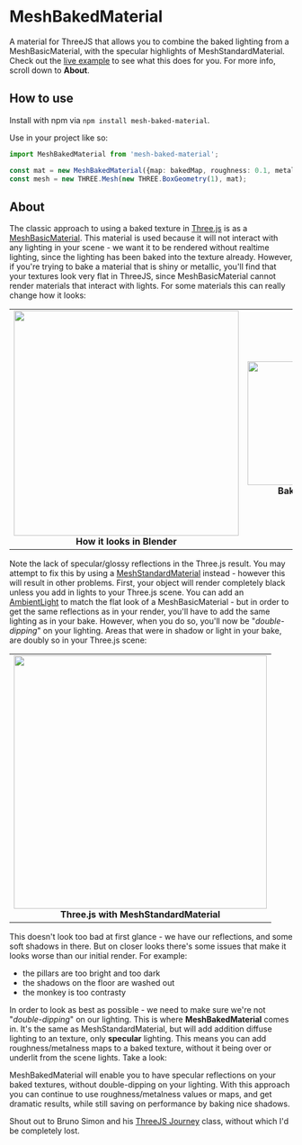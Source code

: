 # MeshBakedMaterial

A material for ThreeJS that allows you to combine the baked lighting from a MeshBasicMaterial, with the specular highlights of MeshStandardMaterial. Check out the [live example](https://mesh-baked-material-example.vercel.app/) to see what this does for you. For more info, scroll down to **About**.


## How to use

Install with npm via `npm install mesh-baked-material`.

Use in your project like so:

```typescript
import MeshBakedMaterial from 'mesh-baked-material';

const mat = new MeshBakedMaterial({map: bakedMap, roughness: 0.1, metalness: 0.3});
const mesh = new THREE.Mesh(new THREE.BoxGeometry(1), mat);
```

## About

The classic approach to using a baked texture in [Three.js](https://threejs.org/) is as a [MeshBasicMaterial](https://threejs.org/docs/#api/en/materials/MeshBasicMaterial). This material is used because it will not interact with any lighting in your scene - we want it to be rendered without realtime lighting, since the lighting has been baked into the texture already. However, if you're trying to bake a material that is shiny or metallic, you'll find that your textures look very flat in ThreeJS, since MeshBasicMaterial cannot render materials that interact with lights. For some materials this can really change how it looks:

<table align="center">
  <tr>
    <td align="center">
      <img src="https://user-images.githubusercontent.com/5386710/221252121-36c18cc1-f136-4835-ab9b-472b412f7a5c.png" width=400><br>
      <b>How it looks in Blender</b>
    </td>
    <td align="center">
      <img src="https://user-images.githubusercontent.com/5386710/221260089-62a64233-b30f-42a4-aa17-c2728ccd18bf.png" width=220><br>
      <b>Baked Texture</b>
    </td>
    <td align="center">
      <img src="https://user-images.githubusercontent.com/5386710/221260496-8eb7330d-2772-4286-92d5-3e9adce304db.png" width=400><br>
      <b>How it looks in Three.js</b>
    </td>
  </tr>
</table>

Note the lack of specular/glossy reflections in the Three.js result. You may attempt to fix this by using a [MeshStandardMaterial](https://threejs.org/docs/#api/en/materials/MeshStandardMaterial) instead - however this will result in other problems. First, your object will render completely black unless you add in lights to your Three.js scene. You can add an [AmbientLight](https://threejs.org/docs/?q=AmbientLight#api/en/lights/AmbientLight) to match the flat look of a MeshBasicMaterial - but in order to get the same reflections as in your render, you'll have to add the same lighting as in your bake. However, when you do so, you'll now be "*double-dipping*" on your lighting. Areas that were in shadow or light in your bake, are doubly so in your Three.js scene:

<table align="center"><tr><td align="center">
  <img  src="https://user-images.githubusercontent.com/5386710/221267861-dff1e8ba-ac05-4548-84d3-735ff45b1fc4.png" width=450><br>
  <b>Three.js with MeshStandardMaterial</b>
</td></tr></table>

This doesn't look too bad at first glance - we have our reflections, and some soft shadows in there. But on closer looks there's some issues that make it looks worse than our initial render. For example:  
  - the pillars are too bright and too dark
  - the shadows on the floor are washed out
  - the monkey is too contrasty

In order to look as best as possible - we need to make sure we're not "*double-dipping*" on our lighting. This is where **MeshBakedMaterial** comes in. It's the same as MeshStandardMaterial, but will add addition diffuse lighting to an texture, only **specular** lighting. This means you can add roughness/metalness maps to a baked texture, without it being over or underlit from the scene lights. Take a look:


MeshBakedMaterial will enable you to have specular reflections on your baked textures, without double-dipping on your lighting. With this approach you can continue to use roughness/metalness values or maps, and get dramatic results, while still saving on performance by baking nice shadows.


Shout out to Bruno Simon and his [ThreeJS Journey](https://threejs-journey.com/) class, without which I'd be completely lost.

